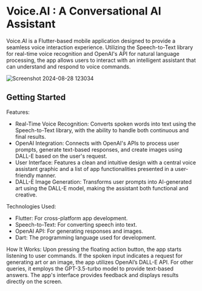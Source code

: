 # Voice.AI : A Conversational AI Assistant

Voice.AI is a Flutter-based mobile application designed to provide a seamless voice interaction experience. Utilizing the Speech-to-Text library for real-time voice recognition and OpenAI's API for natural language processing, the app allows users to interact with an intelligent assistant that can understand and respond to voice commands.

![Screenshot 2024-08-28 123034](https://github.com/user-attachments/assets/dd651af1-2ee4-4b95-aa2a-cd14f2ee78c4)


## Getting Started

Features:

- Real-Time Voice Recognition: Converts spoken words into text using the Speech-to-Text library, with the ability to handle both continuous and final results.
- OpenAI Integration: Connects with OpenAI's APIs to process user prompts, generate text-based responses, and create images using DALL-E based on the user's request.
- User Interface: Features a clean and intuitive design with a central voice assistant graphic and a list of app functionalities presented in a user-friendly manner.
- DALL-E Image Generation: Transforms user prompts into AI-generated art using the DALL-E model, making the assistant both functional and creative.

Technologies Used:

- Flutter: For cross-platform app development.
- Speech-to-Text: For converting speech into text.
- OpenAI API: For generating responses and images.
- Dart: The programming language used for development.
  
How It Works: Upon pressing the floating action button, the app starts listening to user commands. If the spoken input indicates a request for generating art or an image, the app utilizes OpenAI’s DALL-E API. For other queries, it employs the GPT-3.5-turbo model to provide text-based answers. The app's interface provides feedback and displays results directly on the screen.


